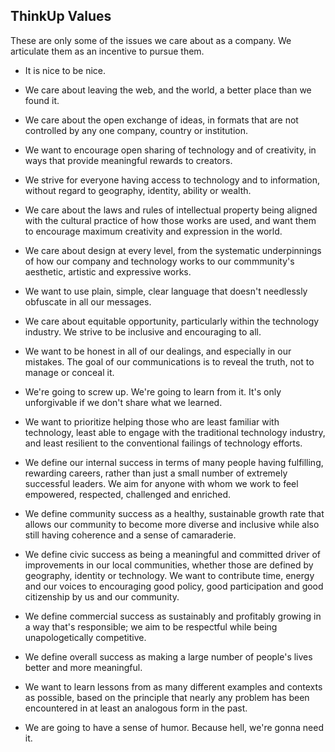 ## ThinkUp Values

These are only some of the issues we care about as a company. We articulate them as an incentive to pursue them.

* It is nice to be nice.

* We care about leaving the web, and the world, a better place than we found it.

* We care about the open exchange of ideas, in formats that are not controlled by any one company, country or institution.

* We want to encourage open sharing of technology and of creativity, in ways that provide meaningful rewards to creators.

* We strive for everyone having access to technology and to information, without regard to geography, identity, ability or wealth.

* We care about the laws and rules of intellectual property being aligned with the cultural practice of how those works are used, and want them to encourage maximum creativity and expression in the world.

* We care about design at every level, from the systematic underpinnings of how our company and technology works to our commmunity's aesthetic, artistic and expressive works.

* We want to use plain, simple, clear language that doesn't needlessly obfuscate in all our messages.

* We care about equitable opportunity, particularly within the technology industry. We strive to be inclusive and encouraging to all.

* We want to be honest in all of our dealings, and especially in our mistakes. The goal of our communications is to reveal the truth, not to manage or conceal it.

* We're going to screw up. We're going to learn from it. It's only unforgivable if we don't share what we learned.

* We want to prioritize helping those who are least familiar with technology, least able to engage with the traditional technology industry, and least resilient to the conventional failings of technology efforts.

* We define our internal success in terms of many people having fulfilling, rewarding careers, rather than just a small number of extremely successful leaders. We aim for anyone with whom we work to feel empowered, respected, challenged and enriched.

* We define community success as a healthy, sustainable growth rate that allows our community to become more diverse and inclusive while also still having coherence and a sense of camaraderie.

* We define civic success as being a meaningful and committed driver of improvements in our local communities, whether those are defined by geography, identity or technology. We want to contribute time, energy and our voices to encouraging good policy, good participation and good citizenship by us and our community.

* We define commercial success as sustainably and profitably growing in a way that's responsible; we aim to be respectful while being unapologetically competitive.

* We define overall success as making a large number of people's lives better and more meaningful.

* We want to learn lessons from as many different examples and contexts as possible, based on the principle that nearly any problem has been encountered in at least an analogous form in the past.

* We are going to have a sense of humor. Because hell, we're gonna need it.
